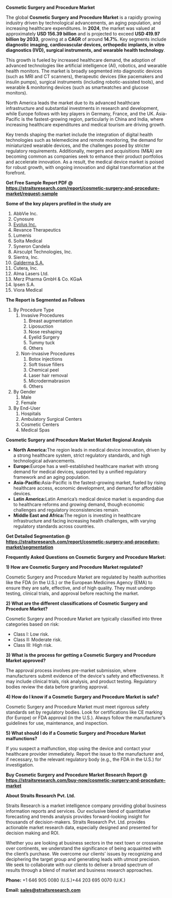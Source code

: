 <p><strong>Cosmetic Surgery and Procedure Market</strong></p>
<p>The global <strong>Cosmetic Surgery and Procedure Market</strong> is a rapidly growing industry driven by technological advancements, an aging population, and increasing healthcare expenditures. In <strong>2024</strong>, the market was valued at approximately <strong>USD 156.39 billion</strong> and is projected to exceed <strong>USD 419.97 billion</strong><strong> by 2033</strong>, growing at a <strong>CAGR</strong> of around <strong>14.7</strong><strong>%</strong>. Key segments include <strong>diagnostic imaging, cardiovascular devices, orthopedic implants, in vitro diagnostics (IVD), surgical instruments, and wearable health technology</strong>.</p>
<p>This growth is fueled by increased healthcare demand, the adoption of advanced technologies like artificial intelligence (AI), robotics, and wearable health monitors. The market is broadly segmented into diagnostic devices (such as MRI and CT scanners), therapeutic devices (like pacemakers and insulin pumps), surgical instruments (including robotic-assisted tools), and wearable &amp; monitoring devices (such as smartwatches and glucose monitors).</p>
<p>North America leads the market due to its advanced healthcare infrastructure and substantial investments in research and development, while Europe follows with key players in Germany, France, and the UK. Asia-Pacific is the fastest-growing region, particularly in China and India, where increasing healthcare expenditures and medical tourism are driving growth.</p>
<p>Key trends shaping the market include the integration of digital health technologies such as telemedicine and remote monitoring, the demand for miniaturized wearable devices, and the challenges posed by stricter regulatory requirements. Additionally, mergers and acquisitions (M&amp;A) are becoming common as companies seek to enhance their product portfolios and accelerate innovation. As a result, the medical device market is poised for robust growth, with ongoing innovation and digital transformation at the forefront.</p>
<p><strong>Get Free Sample Report PDF @ <a href=https://straitsresearch.com/report/cosmetic-surgery-and-procedure-market/request-sample>https://straitsresearch.com/report/cosmetic-surgery-and-procedure-market/request-sample</a></strong></p>
<div>
<div><strong>Some of the key players profiled in the study are</strong></div>
</div>
<p><ol><li>AbbVie Inc.</li><li>Cynosure</li><li><a href=""https://www.evolus.com/"" target=""_blank"">Evolus Inc.</a></li><li>Revance Therapeutics</li><li>Lumenis</li><li>Solta Medical</li><li>Syneron Candela</li><li>Airsculpt Technologies, Inc.</li><li>Sientra, Inc.</li><li><a href=""https://www.galderma.com/"" target=""_blank"">Galderma S.A.</a></li><li>Cutera, Inc.</li><li>Alma Lasers Ltd.</li><li>Merz Pharma GmbH & Co. KGaA</li><li>Ipsen S.A.</li><li>Viora Medical</li></ol></p>
<p><strong>The Report is Segmented as Follows</strong></p>
<p><ol><li>By Procedure Type<ol><li>Invasive Procedures<ol><li>Breast augmentation</li><li>Liposuction</li><li>Nose reshaping</li><li>Eyelid Surgery</li><li>Tummy tuck</li><li>Others</li></ol></li><li>Non-invasive Procedures<ol><li>Botox injections</li><li>Soft tissue fillers</li><li>Chemical peel</li><li>Laser hair removal</li><li>Microdermabrasion</li><li>Others</li></ol></li></ol></li><li>By Gender<ol><li>Male</li><li>Female</li></ol></li><li>By End-User<ol><li>Hospitals</li><li>Ambulatory Surgical Centers</li><li>Cosmetic Centers</li><li>Medical Spas</li></ol></li></ol></p>
<p><strong>Cosmetic Surgery and Procedure Market Market Regional Analysis</strong></p>
<ul>
<li><strong>North America:</strong>The region leads in medical device innovation, driven by a strong healthcare system, strict regulatory standards, and high technological advancements.</li>
<li><strong>Europe:</strong>Europe has a well-established healthcare market with strong demand for medical devices, supported by a unified regulatory framework and an aging population.</li>
<li><strong>Asia-Pacific:</strong>Asia-Pacific is the fastest-growing market, fueled by rising healthcare access, economic development, and demand for affordable devices.</li>
<li><strong>Latin America:</strong>Latin America&rsquo;s medical device market is expanding due to healthcare reforms and growing demand, though economic challenges and regulatory inconsistencies remain.</li>
<li><strong>Middle East and Africa:</strong>The region is investing in healthcare infrastructure and facing increasing health challenges, with varying regulatory standards across countries.</li>
</ul>
<p><strong>Get Detailed Segmentation @ <a href=https://straitsresearch.com/report/cosmetic-surgery-and-procedure-market/segmentation>https://straitsresearch.com/report/cosmetic-surgery-and-procedure-market/segmentation</a></strong></p>
<p><strong>Frequently Asked Questions on Cosmetic Surgery and Procedure Market:</strong></p>
<p><strong>1) How are Cosmetic Surgery and Procedure Market regulated?</strong></p>
<p>Cosmetic Surgery and Procedure Market are regulated by health authorities like the FDA (in the U.S.) or the European Medicines Agency (EMA) to ensure they are safe, effective, and of high quality. They must undergo testing, clinical trials, and approval before reaching the market.</p>
<p><strong>2) What are the different classifications of Cosmetic Surgery and Procedure Market?</strong></p>
<p>Cosmetic Surgery and Procedure Market are typically classified into three categories based on risk:</p>
<ul>
<li>Class I: Low risk.</li>
<li>Class II: Moderate risk.</li>
<li>Class III: High risk.</li>
</ul>
<p><strong>3) What is the process for getting a Cosmetic Surgery and Procedure Market approved?</strong></p>
<p>The approval process involves pre-market submission, where manufacturers submit evidence of the device's safety and effectiveness. It may include clinical trials, risk analysis, and product testing. Regulatory bodies review the data before granting approval.</p>
<p><strong>4) How do I know if a Cosmetic Surgery and Procedure Market is safe?</strong></p>
<p>Cosmetic Surgery and Procedure Market must meet rigorous safety standards set by regulatory bodies. Look for certifications like CE marking (for Europe) or FDA approval (in the U.S.). Always follow the manufacturer&rsquo;s guidelines for use, maintenance, and inspection.</p>
<p><strong>5) What should I do if a Cosmetic Surgery and Procedure Market malfunctions?</strong></p>
<p>If you suspect a malfunction, stop using the device and contact your healthcare provider immediately. Report the issue to the manufacturer and, if necessary, to the relevant regulatory body (e.g., the FDA in the U.S.) for investigation.</p>
<p><strong>Buy Cosmetic Surgery and Procedure Market Research Report @ <a href=https://straitsresearch.com/buy-now/cosmetic-surgery-and-procedure-market>https://straitsresearch.com/buy-now/cosmetic-surgery-and-procedure-market</a></strong></p>
<p><strong>About Straits Research Pvt. Ltd.</strong></p>
<p>Straits Research is a market intelligence company providing global business information reports and services. Our exclusive blend of quantitative forecasting and trends analysis provides forward-looking insight for thousands of decision-makers. Straits Research Pvt. Ltd. provides actionable market research data, especially designed and presented for decision making and ROI.</p>
<p>Whether you are looking at business sectors in the next town or crosswise over continents, we understand the significance of being acquainted with the client&rsquo;s purchase. We overcome our clients&rsquo; issues by recognizing and deciphering the target group and generating leads with utmost precision. We seek to collaborate with our clients to deliver a broad spectrum of results through a blend of market and business research approaches.</p>
<p><strong><strong>Phone:</strong></strong> +1 646 905 0080 (U.S.)+44 203 695 0070 (U.K.)</p>
<p><strong><strong>Email: </strong></strong><a href=mailto:sales@straitsresearch.com><strong><u><strong>sales@straitsresearch.com</strong></u></strong></a></p>
